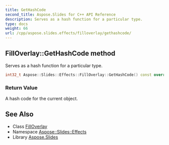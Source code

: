 ```yaml
---
title: GetHashCode
second_title: Aspose.Slides for C++ API Reference
description: Serves as a hash function for a particular type.
type: docs
weight: 66
url: /cpp/aspose.slides.effects/filloverlay/gethashcode/
---
```

## FillOverlay::GetHashCode method


Serves as a hash function for a particular type.

```cpp
int32_t Aspose::Slides::Effects::FillOverlay::GetHashCode() const override
```


### Return Value

A hash code for the current object.

## See Also

* Class [FillOverlay](../)
* Namespace [Aspose::Slides::Effects](../../)
* Library [Aspose.Slides](../../../)
